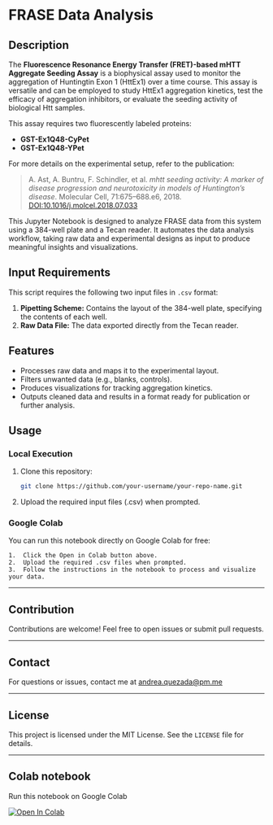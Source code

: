 # FRASE Data Analysis

## Description

The **Fluorescence Resonance Energy Transfer (FRET)-based mHTT Aggregate Seeding Assay** is a biophysical assay used to monitor the aggregation of Huntingtin Exon 1 (HttEx1) over a time course. This assay is versatile and can be employed to study HttEx1 aggregation kinetics, test the efficacy of aggregation inhibitors, or evaluate the seeding activity of biological Htt samples.

This assay requires two fluorescently labeled proteins:
- **GST-Ex1Q48-CyPet**
- **GST-Ex1Q48-YPet**

For more details on the experimental setup, refer to the publication:
> A. Ast, A. Buntru, F. Schindler, et al. *mhtt seeding activity: A marker of disease progression and neurotoxicity in models of Huntington’s disease*. Molecular Cell, 71:675–688.e6, 2018.  
> [DOI:10.1016/j.molcel.2018.07.033](https://doi.org/10.1016/j.molcel.2018.07.033)

This Jupyter Notebook is designed to analyze FRASE data from this system using a 384-well plate and a Tecan reader. It automates the data analysis workflow, taking raw data and experimental designs as input to produce meaningful insights and visualizations.

## Input Requirements

This script requires the following two input files in `.csv` format:

1. **Pipetting Scheme:** Contains the layout of the 384-well plate, specifying the contents of each well.
2. **Raw Data File:** The data exported directly from the Tecan reader.

## Features

- Processes raw data and maps it to the experimental layout.
- Filters unwanted data (e.g., blanks, controls).
- Produces visualizations for tracking aggregation kinetics.
- Outputs cleaned data and results in a format ready for publication or further analysis.

## Usage

### Local Execution
1. Clone this repository:
   ```bash
   git clone https://github.com/your-username/your-repo-name.git
   
2.	Upload the required input files (.csv) when prompted.

### Google Colab

You can run this notebook directly on Google Colab for free:

	1.	Click the Open in Colab button above.
	2.	Upload the required .csv files when prompted.
	3.	Follow the instructions in the notebook to process and visualize your data.
---

## Contribution

Contributions are welcome! Feel free to open issues or submit pull requests.

---

## Contact

For questions or issues, contact me at andrea.quezada@pm.me

---

## License

This project is licensed under the MIT License. See the `LICENSE` file for details.

---

## Colab notebook

Run this notebook on Google Colab

[![Open In Colab](https://colab.research.google.com/assets/colab-badge.svg)](https://colab.research.google.com/github/andreaquezada/frase_dataanalysis/blob/main/Frase_dataAnalysis_v4.ipynb)
